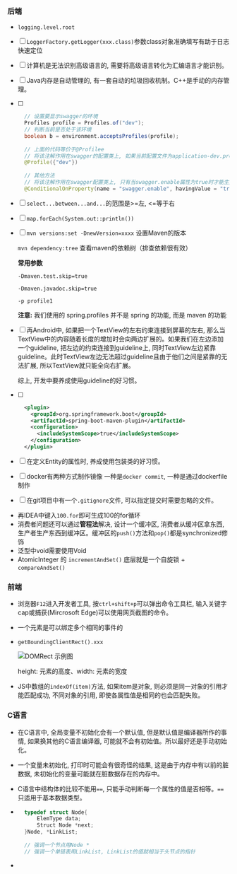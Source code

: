 ### 后端

+ `logging.level.root`

  

- [ ] `LoggerFactory.getLogger(xxx.class)`参数class对象准确填写有助于日志快速定位

    

- [ ] 计算机是无法识别高级语言的, 需要将高级语言转化为汇编语言才能识别。

    

- [ ] Java内存是自动管理的, 有一套自动的垃圾回收机制。C++是手动的内存管理。

    

- [ ] ```java
    // 设置要显示swagger的环境
    Profiles profile = Profiles.of("dev");
    // 判断当前是否处于该环境
    boolean b = environment.acceptsProfiles(profile);
    
    // 上面的代码等价于@Profilee
    // 将该注解作用在swagger的配置类上, 如果当前配置文件为application-dev.properties则表明当前处于开发环境, 此时才可以访问swagger页面
    @Profile({"dev"})
    
    // 其他方法
    // 将该注解作用在swagger配置类上, 只有当swagger.enable属性为true时才能生效
    @ConditionalOnProperty(name = "swagger.enable", havingValue = "true")
    ```

    

- [ ] `select...between...and...`的范围是>=左, <=等于右

    

- [ ] `map.forEach(System.out::println())`

    

- [ ] `mvn versions:set -DnewVersion=xxxx`  设置Maven的版本

    `mvn dependency:tree`  查看maven的依赖树（排查依赖很有效）

    **常用参数**

    `-Dmaven.test.skip=true`

    `-Dmaven.javadoc.skip=true`

    `-p profile1`

    **注意:** 我们使用的 spring.profiles 并不是 spring 的功能, 而是 maven 的功能

    

- [ ] 再Android中, 如果把一个TextView的左右约束连接到屏幕的左右, 那么当TextView中的内容随着长度的增加时会向两边扩展的。如果我们在左边添加一个guideline, 把左边的约束连接到guideline上, 同时TextView左边紧靠guideline。此时TextView左边无法超过guideline且由于他们之间是紧靠的无法扩展, 所以TextView就只能全向右扩展。

    综上, 开发中要养成使用guideline的好习惯。

    

- [ ] ```xml
    <plugin>
      <groupId>org.springframework.boot</groupId>
      <artifactId>spring-boot-maven-plugin</artifactId>
      <configuration>
        <includeSystemScope>true</includeSystemScope>
      </configuration>
    </plugin>
    ```



- [ ] 在定义Entity的属性时, 养成使用包装类的好习惯。



- [ ] docker有两种方式制作镜像 一种是`docker commit`, 一种是通过dockerfile制作



- [ ] 在git项目中有一个`.gitignore`文件, 可以指定提交时需要忽略的文件。



+ 再IDEA中键入`100.for`即可生成100的for循环
+ 消费者问题还可以通过**管程法**解决, 设计一个缓冲区, 消费者从缓冲区拿东西, 生产者生产东西到缓冲区。缓冲区的`push()`方法和`pop()`都是synchronized修饰
+ 泛型中void需要使用Void
+ AtomicInteger 的 `incrementAndSet()` 底层就是一个自旋锁 + `compareAndSet()`





















### 前端

+ 浏览器`F12`进入开发者工具, 按`ctrl+shift+p`可以弹出命令工具栏, 输入关键字cap或捕获(Mircrosoft Edge)可以使用网页截图的命令。

+ 一个元素是可以绑定多个相同的事件的

+ `getBoundingClientRect().xxx`

    ![DOMRect 示例图](https://mdn.mozillademos.org/files/15087/rect.png)

    height: 元素的高度、width: 元素的宽度
    
+ JS中数组的`indexOf(item)`方法, 如果item是对象, 则必须是同一对象的引用才能匹配成功, 不同对象的引用, 即使各属性值是相同的也会匹配失败。

















### C语言

+ 在C语言中, 全局变量不初始化会有一个默认值, 但是默认值是编译器所作的事情, 如果换其他的C语言编译器, 可能就不会有初始值。所以最好还是手动初始化。

+ 一个变量未初始化, 打印时可能会有很奇怪的结果, 这是由于内存中有以前的脏数据, 未初始化的变量可能就在脏数据存在的内存中。

+ C语言中结构体的比较不能用`==`, 只能手动判断每一个属性的值是否相等。`==`只适用于基本数据类型。

+ ```c
    typedef struct Node{
        ElemType data;
        Struct Node *next;
    }Node, *LinkList;
    
    // 强调一个节点用Node *
    // 强调一个单链表用LinkList, LinkList的值就相当于头节点的指针
    ```

+ 
